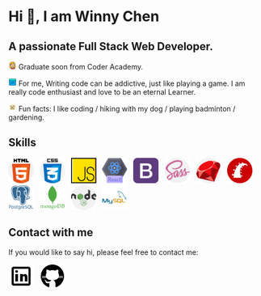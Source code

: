 # Hi 👊, I am Winny Chen

## A passionate Full Stack Web Developer.

![girl](./images/girl.png) Graduate soon from Coder Academy.

![coding](./images/coding.png)
For me, Writing code can be addictive, just like playing a game. I am really code enthusiast and love to be an eternal Learner.

![fun](./images/fun.png) Fun facts: I like coding / hiking with my dog / playing badminton / gardening.

## Skills

<img src="./images/html.png" width="50">&nbsp;&nbsp;&nbsp;<img src="./images/css.png" width="50">&nbsp;&nbsp;&nbsp;<img src="./images/js.png" width="50">&nbsp;&nbsp;&nbsp;<img src="./images/react.png" width="50">&nbsp;&nbsp;&nbsp;<img src="./images/bootstrap.png" width="50">&nbsp;&nbsp;&nbsp;<img src="./images/sass.png" width="50">&nbsp;&nbsp;&nbsp;<img src="./images/ruby.png" width="50">&nbsp;&nbsp;&nbsp;<img src="./images/rails.png" width="50">&nbsp;&nbsp;&nbsp;<img src="./images/psql.png" width="50">&nbsp;&nbsp;&nbsp;<img src="./images/mongoDB.png" width="50">&nbsp;&nbsp;&nbsp;<img src="./images/nodejs.png" width="50">&nbsp;&nbsp;&nbsp;<img src="./images/mysql.png" width="50">&nbsp;&nbsp;&nbsp;

## Contact with me
If you would like to say hi, please feel free to contact me:

<a href="https://www.linkedin.com/in/winny-chen-28069020b/" rel="linkin">![linkin](./images/linkin.png)</a>&nbsp;&nbsp;&nbsp;<a href="https://github.com/winny1212" rel="github">![linkin](./images/github.png)</a>
